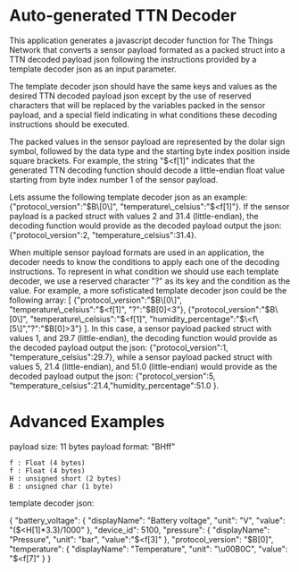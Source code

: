# Auto-generated TTN Decoder

This application generates a javascript decoder function for The Things Network that converts a sensor payload formated as a packed struct into a TTN decoded payload json following the instructions provided by a template decoder json as an input parameter.

The template decoder json should have the same keys and values as the desired TTN decoded payload json except by the use of reserved characters that will be replaced by the variables packed in the sensor payload, and a special field indicating in what conditions these decoding instructions should be executed. 

The packed values in the sensor payload are represented by the dolar sign symbol, followed by the data type and the starting byte index position inside square brackets. For example, the string "$\<f\[1\]" indicates that the generated TTN decoding function should decode a little\-endian float value starting from byte index number 1 of the sensor payload. 

Lets assume the following template decoder json as an example: {"protocol\_version":"$B\[0\]", "temperature\_celsius":"$\<f\[1\]"}. If the sensor payload is a packed struct with values 2 and 31.4 (little\-endian), the decoding function would provide as the decoded payload output the json: {"protocol\_version":2, "temperature\_celsius":31.4}.

When multiple sensor payload formats are used in an application, the decoder needs to know the conditions to apply each one of the decoding instructions. To represent in what condition we should use each template decoder, we use a reserved character "?" as its key and the condition as the value. For example, a more sofisticated template decoder json could be the following array: \[ {"protocol\_version":"$B\[0\]", "temperature\_celsius":"$\<f\[1\]", "?":"$B\[0\]\<3"}, {"protocol\_version":"$B\[0\]", "temperature\_celsius":"$\<f\[1\]", "humidity\_percentage":"$\<f\[5\]","?":"$B\[0\]\>3"} \]. In this case, a sensor payload packed struct with values 1, and 29.7 (little\-endian), the decoding function would provide as the decoded payload output the json: {"protocol\_version":1, "temperature\_celsius":29.7}, while a sensor payload packed struct with values 5, 21.4 (little\-endian), and 51.0 (little\-endian) would provide as the decoded payload output the json: {"protocol\_version":5, "temperature\_celsius":21.4,"humidity\_percentage":51.0 }.


# Advanced Examples

payload size: 11 bytes
payload format: "BHff"

	f : Float (4 bytes)
	f : Float (4 bytes)
	H : unsigned short (2 bytes)
	B : unsigned char (1 byte)

template decoder json:

{
  "battery_voltage": {
    "displayName": "Battery voltage",
    "unit": "V",
    "value": "($\<H\[1\]\*3.3)/1000"
  },
  "device_id": 5100,
  "pressure": {
    "displayName": "Pressure",
    "unit": "bar",
    "value":"$\<f\[3\]"
  },
  "protocol_version": "$B\[0\]",
  "temperature": {
    "displayName": "Temperature",
    "unit": "\u00B0C",
    "value": "$\<f\[7\]"
  }
}


